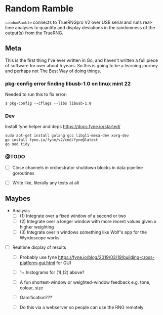 # Random Ramble

`randomRamble` connects to TrueRNGpro V2 over USB serial and runs real-time analyses to quantify and display deviations in the randomness of the output(s) from the TrueRNG.

## Meta

This is the first thing I've ever written in Go, and haven't written a full piece of software for over about 5 years. So this is going to be a learning journey and perhaps not The Best Way of doing things.


### pkg-config error finding libusb-1.0 on linux mint 22

Needed to run this to fix error:
```
$ pkg-config --cflags --libs libusb-1.0
```

### Dev

Install fyne helper and deps https://docs.fyne.io/started/
```
sudo apt-get install golang gcc libgl1-mesa-dev xorg-dev
go install fyne.io/fyne/v2/cmd/fyne@latest
go mod tidy
```

### @TODO

- [ ] Close channels in orchestrator shutdown blocks in data pipeline goroutines
- [ ] Write like, literally any tests at all


## Maybes
- Analysis
    - [ ] (1) Integrate over a fixed window of a second or two
    - [ ] (2) Integrate over a longer window with more recent values given a higher weighting
    - [ ] (3) Integrate over n windows something like Wolf's app for the Wyrdoscope works
- [ ] Realtime display of results
    - [ ] Probably use fyne https://fyne.io/blog/2019/03/19/building-cross-platform-gui.html for GUI
    - [ ] 1+ histograms for (1),(2) above?
    - [ ] A fun shortest-window or weighted-window feedback e.g. tone, colour, size
    - [ ] Gamification???
    - [ ] Do this via a webserver so people can use the RNG remotely

